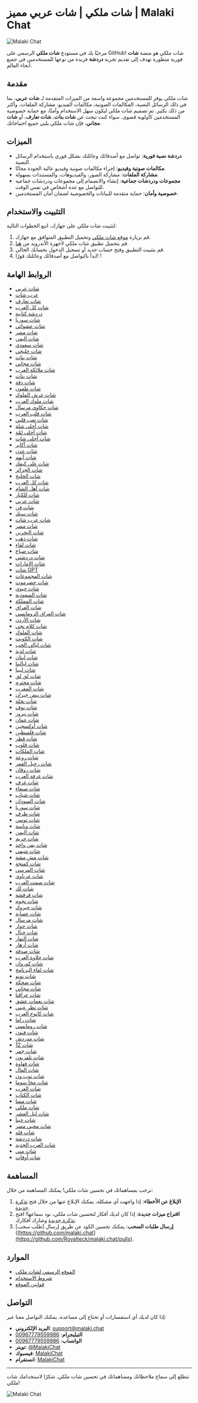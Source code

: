 # شات ملكي | شات عربي مميز | Malaki Chat

![Malaki Chat](https://www.malaki.chat/default_images/logo_chat_mlki.svg)

مرحبًا بك في مستودع **شات ملكي** الرسمي على GitHub! شات ملكي هو منصة **شات** فورية متطورة تهدف إلى تقديم تجربة **دردشة** فريدة من نوعها للمستخدمين في جميع أنحاء العالم.

## مقدمة

شات ملكي يوفر للمستخدمين مجموعة واسعة من الميزات المتقدمة لـ **شات عربي**، بما في ذلك الرسائل النصية، المكالمات الصوتية، مكالمات الفيديو، مشاركة الملفات، وأكثر من ذلك بكثير. تم تصميم شات ملكي ليكون سهل الاستخدام وآمنًا، مع حماية خصوصية المستخدمين كأولوية قصوى. سواء كنت تبحث عن **شات بنات**، **شات تعارف**، أو **شات مجاني**، فإن شات ملكي يلبي جميع احتياجاتك.

## الميزات

- **دردشة نصية فورية**: تواصل مع أصدقائك وعائلتك بشكل فوري باستخدام الرسائل النصية.
- **مكالمات صوتية وفيديو**: إجراء مكالمات صوتية وفيديو عالية الجودة مجانًا.
- **مشاركة الملفات**: مشاركة الصور، والفيديوهات، والمستندات بسهولة.
- **مجموعات ودردشات جماعية**: إنشاء والانضمام إلى مجموعات ودردشات جماعية للتواصل مع عدة أشخاص في نفس الوقت.
- **خصوصية وأمان**: حماية متقدمة للبيانات والخصوصية لضمان أمان المستخدمين.

## التثبيت والاستخدام

لتثبيت شات ملكي على جهازك، اتبع الخطوات التالية:

1. قم بزيارة [موقع شات ملكي](https://www.malaki.chat) وتحميل التطبيق المتوافق مع جهازك.
2. قم بتحميل تطبيق شات ملكي لأجهزة الأندرويد من [هنا](https://play.google.com/store/apps/details?id=com.malaki.chat&hl=ar&gl=US).
3. قم بتثبيت التطبيق وفتح حساب جديد أو تسجيل الدخول بحسابك الحالي.
4. ابدأ بالتواصل مع أصدقائك وعائلتك فورًا!
!
## الروابط الهامة

- [شات عربي](https://www.malaki.chat/arabi/)
- [عرب شات](https://www.malaki.chat/arabic/)
- [شات تعارف](https://www.malaki.chat/meet/)
- [شات كل العرب](https://www.malaki.chat/kol-arb/)
- [دردشة كتابية](https://www.malaki.chat/text-chat/)
- [شات سوريا](https://www.malaki.chat/syria/)
- [شات عشوائي](https://www.malaki.chat/random/) 
- [شات مصر](https://www.malaki.chat/egypt/)
- [شات اليمن](https://www.malaki.chat/yemen/)
- [شات سعودي](https://www.malaki.chat/saudi/)
- [شات خليجي](https://www.malaki.chat/khalij/)
- [شات بنات](https://www.malaki.chat/girls/)
- [شات مجاني](https://www.malaki.chat/free-chat/)
- [شات ملائكة العرب](https://www.malaki.chat/arb-angel/)  
- [شات بنات](https://www.malaki.chat/girls/)  
- [شات دقة](https://www.malaki.chat/dagga/)  
- [شات طعون](https://www.malaki.chat/63on/)  
- [شات عرش الملوك](https://www.malaki.chat/aarsh-almlook/)  
- [شات ملوك العرب](https://www.malaki.chat/mlook-arb/)  
- [شات حكاوي مرسال](https://www.malaki.chat/hakawi-mersal/)  
- [شات قلب العرب](https://www.malaki.chat/qlb-arb/)  
- [شات تعب قلبي](https://www.malaki.chat/taab-qlbi/)  
- [شات أحلى شلة](https://www.malaki.chat/ahla-shella/)  
- [شات أحلى لمّة](https://www.malaki.chat/ahla-lama/)  
- [شات أحلى شات](https://www.malaki.chat/ahla-chat/)  
- [شات أكابر](https://www.malaki.chat/akaber/)  
- [شات عدن](https://www.malaki.chat/aden/)  
- [شات أيهم](https://www.malaki.chat/ayham/)  
- [شات على كيفك](https://www.malaki.chat/ala-kefak/)  
- [شات الجزائر](https://www.malaki.chat/algeria/)  
- [شات الخليج](https://www.malaki.chat/khalij/)  
- [شات كل العرب](https://www.malaki.chat/kol-arb/)  
- [شات أهل الشام](https://www.malaki.chat/alsham/)  
- [شات للكبار](https://www.malaki.chat/an7raf/)  
- [شات عربي](https://www.malaki.chat/arabi/)  
- [شات فن](https://www.malaki.chat/arb-fn/)  
- [شات سيك](https://www.malaki.chat/arb-sik/)  
- [شات عرب شات](https://www.malaki.chat/arabic/)  
- [شات مصر](https://www.malaki.chat/egypt/)  
- [شات البحرين](https://www.malaki.chat/bahrain/)  
- [شات ذهب](https://www.malaki.chat/dahab/)  
- [شات لقاء](https://www.malaki.chat/meet/)  
- [شات ضياع](https://www.malaki.chat/daya3/)  
- [شات دردشتي](https://www.malaki.chat/dardashti/)  
- [شات الإمارات](https://www.malaki.chat/uae/)  
- [شات GPT](https://www.malaki.chat/gpt-chat/)  
- [شات المجموعات](https://www.malaki.chat/groups/)  
- [شات حضرموت](https://www.malaki.chat/hadhramout/)  
- [شات حيوي](https://www.malaki.chat/hayawi/)  
- [شات السعودية](https://www.malaki.chat/saudi/)  
- [شات المملكة](https://www.malaki.chat/kingdom/)  
- [شات العراق](https://www.malaki.chat/iraq/)  
- [شات العراق الرومانسي](https://www.malaki.chat/iraq-romantic/)  
- [شات الأردن](https://www.malaki.chat/jordan/)  
- [شات كلام نجي](https://www.malaki.chat/kalamngy/)  
- [شات الملوك](https://www.malaki.chat/kings/)  
- [شات الكويت](https://www.malaki.chat/kuwait/)  
- [شات ليالي الحب](https://www.malaki.chat/layali-alhob/)  
- [شات لذيذ](https://www.malaki.chat/laziz/)  
- [شات لبنان](https://www.malaki.chat/lebanon/)  
- [شات ليالينا](https://www.malaki.chat/layalina/)  
- [شات ليبيا](https://www.malaki.chat/libya/)  
- [شات لق لق](https://www.malaki.chat/loqloq/)  
- [شات محترم](https://www.malaki.chat/respectful/)  
- [شات المغرب](https://www.malaki.chat/morocco/)  
- [شات نبض جيزان](https://www.malaki.chat/nabdh-jazan/)  
- [شات نخلة](https://www.malaki.chat/nakhlah/)  
- [شات نوف](https://www.malaki.chat/nawf/)  
- [شات نيروز](https://www.malaki.chat/nyroz/)  
- [شات عمان](https://www.malaki.chat/oman/)  
- [شات أوكسجين](https://www.malaki.chat/oxygen/)  
- [شات فلسطين](https://www.malaki.chat/palestine/)  
- [شات قطر](https://www.malaki.chat/qatar/)  
- [شات قلوب](https://www.malaki.chat/qloob/)  
- [شات الملكات](https://www.malaki.chat/queens/)   
- [شات روعة](https://www.malaki.chat/raw3a/)
- [شات رحيل القمر](https://www.malaki.chat/rahil-alqamar/)   
- [شات روقان](https://www.malaki.chat/rawgan/)  
- [شات غرفة العرب](https://www.malaki.chat/room-alarb/)  
- [شات غرف](https://www.malaki.chat/rooms/)  
- [شات صنعاء](https://www.malaki.chat/sanaa/)  
- [شات شباب](https://www.malaki.chat/shabab/)  
- [شات السودان](https://www.malaki.chat/sudan/)  
- [شات سوريا](https://www.malaki.chat/syria/)  
- [شات طرف](https://www.malaki.chat/taraf/)  
- [شات تونس](https://www.malaki.chat/tunis/)  
- [شات وناسة](https://www.malaki.chat/wnasa/)  
- [شات اليمن](https://www.malaki.chat/yemen/)  
- [شات حريم](https://www.malaki.chat/women/)  
- [شات يمن واحد](https://www.malaki.chat/yemen-one/)  
- [شات شبهي](https://www.malaki.chat/shabahy/)  
- [شات مش مشة](https://www.malaki.chat/mishmisha/)  
- [شات كمنجة](https://www.malaki.chat/kamanja/)  
- [شات المرسى](https://www.malaki.chat/marasi/)  
- [شات عرباوي](https://www.malaki.chat/arabawi/)  
- [شات صمت العرب](https://www.malaki.chat/samt-alarb/)  
- [شات لك](https://www.malaki.chat/for-you/)  
- [شات فرفشة](https://www.malaki.chat/farfesha/)  
- [شات نجوم](https://www.malaki.chat/nogoom/)  
- [شات حيروك](https://www.malaki.chat/hayrok/)  
- [شات عصابة](https://www.malaki.chat/asaba/)  
- [شات مرسال](https://www.malaki.chat/marsal/)  
- [شات حوار](https://www.malaki.chat/hewar/)  
- [شات خيال](https://www.malaki.chat/khayal/)  
- [شات النهار](https://www.malaki.chat/alnahar/)  
- [شات أزهار](https://www.malaki.chat/azhar/)  
- [شات صدفة](https://www.malaki.chat/soudfa/)  
- [شات حلاوة العرب](https://www.malaki.chat/halawasa-alarb/)  
- [شات كوروان](https://www.malaki.chat/korawan/)  
- [شات لقاء البرنامج](https://www.malaki.chat/meet-program/)  
- [شات نونو](https://www.malaki.chat/nono-chat/)  
- [شات ضحكة](https://www.malaki.chat/dahka/)  
- [شات مجاني](https://www.malaki.chat/free-chat/)  
- [شات عراقنا](https://www.malaki.chat/iraqna/)  
- [شات نغمات عشق](https://www.malaki.chat/naghmat-eshq/)  
- [شات نظر عيني](https://www.malaki.chat/nathar-aini/)  
- [شات كانوج العرب](https://www.malaki.chat/kanooj-alarb/)  
- [شات راما](https://www.malaki.chat/rama-chat/)  
- [شات رومانسي](https://www.malaki.chat/romantic/)  
- [شات فنون](https://www.malaki.chat/funoon/)  
- [شات مدردش](https://www.malaki.chat/mudardesh/)  
- [شات 12](https://www.malaki.chat/chat-12/)  
- [شات جمر](https://www.malaki.chat/jamr/)  
- [شات تلفزيون](https://www.malaki.chat/televezion/)  
- [شات فهاوة](https://www.malaki.chat/fahawa/)  
- [شات المال](https://www.malaki.chat/money/)  
- [شات توب ون](https://www.malaki.chat/top-one/)  
- [شات مخا سوما](https://www.malaki.chat/makha-soma/)  
- [شات العرب](https://www.malaki.chat/arb-chat/)  
- [شات الكتاب](https://www.malaki.chat/book-chat/)  
- [شات مسا](https://www.malaki.chat/massa/)  
- [شات ملكي](https://www.malaki.chat/mlki-chat/)  
- [شات ليل العشر](https://www.malaki.chat/layl-oshr/)  
- [شات حبنا](https://www.malaki.chat/hobna/)  
- [شات محبي مصر](https://www.malaki.chat/egypt-lovers/)  
- [شات فله](https://www.malaki.chat/flh/)  
- [شات دردشة](https://www.malaki.chat/chat/)  
- [شات العرب الجديد](https://www.malaki.chat/chat-arb-new/)  
- [شات منى](https://www.malaki.chat/mona/)  
- [شات أوقات](https://www.malaki.chat/awqat/)



## المساهمة

نرحب بمساهماتك في تحسين شات ملكي! يمكنك المساهمة من خلال:

1. **الإبلاغ عن الأخطاء**: إذا واجهت أي مشكلة، يمكنك الإبلاغ عنها من خلال فتح [تذكرة جديدة](https://github.com/Royalteck/malaki.chat/issues).
2. **اقتراح ميزات جديدة**: إذا كان لديك أفكار لتحسين شات ملكي، نود سماعها! افتح [تذكرة جديدة](https://github.com/Royalteck/malaki.chat/issues) وشارك أفكارك.
3. **إرسال طلبات السحب**: يمكنك تحسين الكود عن طريق إرسال [طلب سحب]([https://github.com/malaki.chat](https://github.com/Royalteck/malaki.chat/pulls).

## الموارد

- [الموقع الرسمي لشات ملكي](https://www.malaki.chat/)
- [شروط الاستخدام](https://www.malaki.chat/terms.php)
- [قوانين الموقع](https://www.malaki.chat/privacy.php)

## التواصل

إذا كان لديك أي استفسارات أو تحتاج إلى مساعدة، يمكنك التواصل معنا عبر:

- **البريد الإلكتروني**: support@malaki.chat
- **التيليجرام**: [00967779559986](https://t.me/malakichatهلا%0A)
- **الواتساب**: [00967779559986](https://api.whatsapp.com/send?phone=967779559986&text=🥰%20هلا%0A)
- **تويتر**: [@MalakiChat](https://twitter.com/chatmalaki2022)
- **فيسبوك**: [MalakiChat](https://www.facebook.com/malaki.chat)
- **انستقرام**: [MalakiChat](https://www.instagram.com/malaki.chat)

---

نتطلع إلى سماع ملاحظاتك ومساهماتك في تحسين شات ملكي. شكرًا لاستخدامك شات ملكي!

![Malaki Chat](https://www.malaki.chat/default_images/logo_mediam.png)
